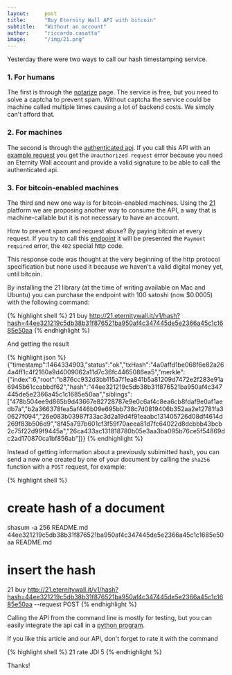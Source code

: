 ```yaml
---
layout:     post
title:      "Buy Eternity Wall API with bitcoin"
subtitle:   "Without an account"
author:     "riccardo.casatta"
image:      "/img/21.png"
---
```


Yesterday there were two ways to call our hash timestamping service.

### 1. For humans

The first is through the [notarize](http://eternitywall.it/notarize) page.
The service is free, but you need to solve a captcha to prevent spam. Without captcha the service could be machine called multiple times causing a lot of backend costs. We simply can't afford that.

### 2. For machines

The second is through the [authenticated api](http://eternitywall.it/api#auth). If you call this API with an
[example request](http://eternitywall.it/v1/auth/hash/7f066dc8262610339d0407e8dfafc9216b20e35c421785a56b87f28c566d61da?account=1K9gCCHberw6s61H9HiD6D9FtzCgry1bj7&signature=HzBR7t4aZn8L0lMN5ZBbBNzPgz8yi8oZfEMCoJhoOic7Xdh/kxzGxQjDna6IW8JtUeO1Z6xLlrOt8ryjyuJbskw=&challenge=[challenge]) you get the `Unauthorized request` error because you need an Eternity Wall account and provide a valid signature to be able to call the authenticated api.

### 3. For bitcoin-enabled machines

The third and new one way is for bitcoin-enabled machines.
Using the [21](https://21.co) platform we are proposing another way to consume the API, a way that is machine-callable but it is not necessary to have an account.

How to prevent spam and request abuse? By paying bitcoin at every request. If you try to call this [endpoint](http://21.eternitywall.it/v1/hash?hash=44ee321219c5db38b31f876521ba950af4c347445de5e2366a45c1c1685e50aa) it will be presented the `Payment required` error, the `402` special http code.

This response code was thought at the very beginning of the http protocol specification but none used it because we haven't a valid digital money yet, until bitcoin.

By installing the 21 library (at the time of writing available on Mac and Ubuntu) you can purchase the endpoint with 100 satoshi (now $0.0005) with the following command:

{% highlight shell %}
21 buy http://21.eternitywall.it/v1/hash?hash=44ee321219c5db38b31f876521ba950af4c347445de5e2366a45c1c1685e50aa
{% endhighlight %}

And getting the result

{% highlight json %}
{"timestamp":1464334903,"status":"ok","txHash":"4a0affd1be068f6e82a264a4ff1c4f2160a9d4009062a11d7c36fc4465086ea5","merkle":{"index":6,"root":"b876cc932d3bb115a7f1ea841b5a81209d7472e2f283e91a6945b61ccabbdf62","hash":"44ee321219c5db38b31f876521ba950af4c347445de5e2366a45c1c1685e50aa","siblings":["478b504ee9d865b9d43667e82728787e9e0c6af4c8ea6cb8fdaf9e0af1aedb7a","b2a366378fea5af446b09e695bb738c7d0819406b352aa2e12781fa30627f094","26e083b03987f33ac3d2a19d4f91eaabc131405726d08df4614d269f83b506d9","8f45a797b601cf3f59f70aeea81d7fc64022d8dcbbb43bcb2c75f22d99f9445a","26ca433ac131818780b05e3aa3ba095b76ce5f54869dc2ad170870ca1bf856ab"]}}
{% endhighlight %}

Instead of getting information about a previously subimitted hash, you can send a new one created by one of your document by calling the `sha256` function with a `POST` request, for example:

{% highlight shell %}
# create hash of a document
shasum -a 256 README.md
44ee321219c5db38b31f876521ba950af4c347445de5e2366a45c1c1685e50aa  README.md

# insert the hash
21 buy http://21.eternitywall.it/v1/hash?hash=44ee321219c5db38b31f876521ba950af4c347445de5e2366a45c1c1685e50aa --request POST
{% endhighlight %}


Calling the API from the command line is mostly for testing, but you can easily integrate the api call in a [python program](http://21.eternitywall.it/client).

If you like this article and our API, don't forget to rate it with the command

{% highlight shell %}
21 rate JDl 5
{% endhighlight %}

Thanks!

